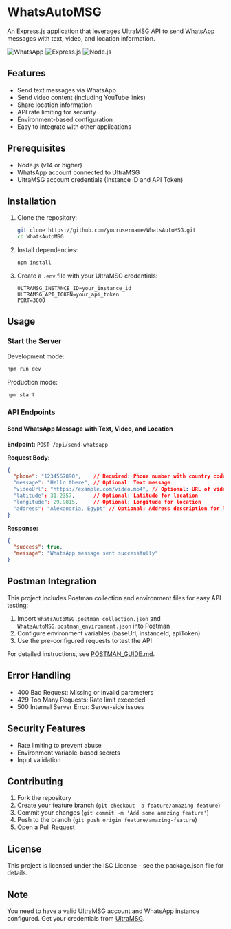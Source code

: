 # WhatsAutoMSG

An Express.js application that leverages UltraMSG API to send WhatsApp messages with text, video, and location information.

![WhatsApp](https://img.shields.io/badge/WhatsApp-25D366?style=for-the-badge&logo=whatsapp&logoColor=white)
![Express.js](https://img.shields.io/badge/Express.js-000000?style=for-the-badge&logo=express&logoColor=white)
![Node.js](https://img.shields.io/badge/Node.js-339933?style=for-the-badge&logo=nodedotjs&logoColor=white)

## Features

- Send text messages via WhatsApp
- Send video content (including YouTube links)
- Share location information
- API rate limiting for security
- Environment-based configuration
- Easy to integrate with other applications

## Prerequisites

- Node.js (v14 or higher)
- WhatsApp account connected to UltraMSG
- UltraMSG account credentials (Instance ID and API Token)

## Installation

1. Clone the repository:
   ```bash
   git clone https://github.com/yourusername/WhatsAutoMSG.git
   cd WhatsAutoMSG
   ```

2. Install dependencies:
   ```bash
   npm install
   ```

3. Create a `.env` file with your UltraMSG credentials:
   ```
   ULTRAMSG_INSTANCE_ID=your_instance_id
   ULTRAMSG_API_TOKEN=your_api_token
   PORT=3000
   ```

## Usage

### Start the Server

Development mode:
```bash
npm run dev
```

Production mode:
```bash
npm start
```

### API Endpoints

#### Send WhatsApp Message with Text, Video, and Location

**Endpoint:** `POST /api/send-whatsapp`

**Request Body:**
```json
{
  "phone": "1234567890",    // Required: Phone number with country code
  "message": "Hello there", // Optional: Text message
  "videoUrl": "https://example.com/video.mp4", // Optional: URL of video to send
  "latitude": 31.2357,      // Optional: Latitude for location
  "longitude": 29.9815,     // Optional: Longitude for location
  "address": "Alexandria, Egypt" // Optional: Address description for location
}
```

**Response:**
```json
{
  "success": true,
  "message": "WhatsApp message sent successfully"
}
```

## Postman Integration

This project includes Postman collection and environment files for easy API testing:

1. Import `WhatsAutoMSG.postman_collection.json` and `WhatsAutoMSG.postman_environment.json` into Postman
2. Configure environment variables (baseUrl, instanceId, apiToken)
3. Use the pre-configured requests to test the API

For detailed instructions, see [POSTMAN_GUIDE.md](POSTMAN_GUIDE.md).

## Error Handling

- 400 Bad Request: Missing or invalid parameters
- 429 Too Many Requests: Rate limit exceeded
- 500 Internal Server Error: Server-side issues

## Security Features

- Rate limiting to prevent abuse
- Environment variable-based secrets
- Input validation

## Contributing

1. Fork the repository
2. Create your feature branch (`git checkout -b feature/amazing-feature`)
3. Commit your changes (`git commit -m 'Add some amazing feature'`)
4. Push to the branch (`git push origin feature/amazing-feature`)
5. Open a Pull Request

## License

This project is licensed under the ISC License - see the package.json file for details.

## Note

You need to have a valid UltraMSG account and WhatsApp instance configured. Get your credentials from [UltraMSG](https://ultramsg.com/). 
